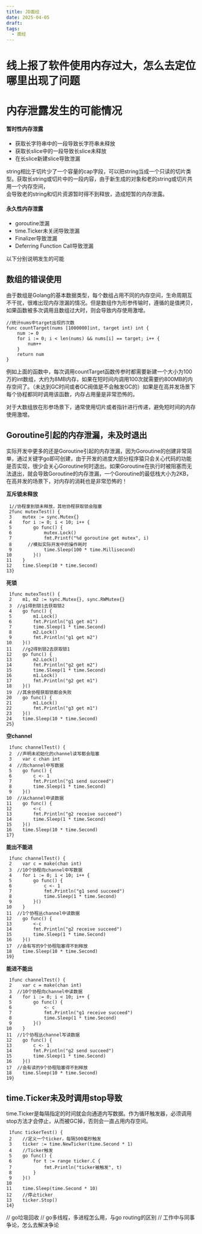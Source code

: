 ```yaml
---
title: JD面经
date: 2025-04-05
draft: 
tags:
  - 面经
---
```

# 线上报了软件使用内存过大，怎么去定位哪里出现了问题



# 内存泄露发生的可能情况

#### 暂时性内存泄露

- 获取长字符串中的一段导致长字符串未释放
- 获取长slice中的一段导致长slice未释放
- 在长slice新建slice导致泄漏

string相比于切片少了一个容量的cap字段，可以把string当成一个只读的切片类型。获取长string或切片中的一段内容，由于新生成的对象和老的string或切片共用一个内存空间，  
会导致老的string和切片资源暂时得不到释放，造成短暂的内存泄露。

#### 永久性内存泄露

- goroutine泄漏
- time.Ticker未关闭导致泄漏
- Finalizer导致泄漏
- Deferring Function Call导致泄漏

以下分别说明发生的可能

## 数组的错误使用
由于数组是Golang的基本数据类型，每个数组占用不同的内存空间，生命周期互不干扰，很难出现内存泄漏的情况。但是数组作为形参传输时，遵循的是值拷贝，如果函数被多次调用且数组过大时，则会导致内存使用激增。

```text
//统计nums中target出现的次数
func countTarget(nums [1000000]int, target int) int {
    num := 0
    for i := 0; i < len(nums) && nums[i] == target; i++ {
        num++
    }
    return num
}
```

例如上面的函数中，每次调用countTarget函数传参时都需要新建一个大小为100万的int数组，大约为8MB内存，如果在短时间内调用100次就需要约800MB的内存空间了。（未达到GC时间或者GC阀值是不会触发GC的）如果是在高并发场景下每个协程都同时调用该函数，内存占用量是非常恐怖的。

对于大数组放在形参场景下，通常使用切片或者指针进行传递，避免短时间的内存使用激增。

## Goroutine引起的内存泄漏，未及时退出
实际开发中更多的还是Goroutine引起的内存泄漏，因为Goroutine的创建非常简单，通过关键字go即可创建，由于开发的进度大部分程序猿只会关心代码的功能是否实现，很少会关心Goroutine何时退出。如果Goroutine在执行时被阻塞而无法退出，就会导致Goroutine的内存泄漏，一个Goroutine的最低栈大小为2KB，在高并发的场景下，对内存的消耗也是非常恐怖的！

**互斥锁未释放**

```text
 1//协程拿到锁未释放，其他协程获取锁会阻塞
 2func mutexTest() {
 3    mutex := sync.Mutex{}
 4    for i := 0; i < 10; i++ {
 5        go func() {
 6            mutex.Lock()
 7            fmt.Printf("%d goroutine get mutex", i)
 8      //模拟实际开发中的操作耗时
 9            time.Sleep(100 * time.Millisecond)
10        }()
11    }
12    time.Sleep(10 * time.Second)
13}
```

**死锁**

```text
 1func mutexTest() {
 2    m1, m2 := sync.Mutex{}, sync.RWMutex{}
 3  //g1得到锁1去获取锁2
 4    go func() {
 5        m1.Lock()
 6        fmt.Println("g1 get m1")
 7        time.Sleep(1 * time.Second)
 8        m2.Lock()
 9        fmt.Println("g1 get m2")
10    }()
11    //g2得到锁2去获取锁1
12    go func() {
13        m2.Lock()
14        fmt.Println("g2 get m2")
15        time.Sleep(1 * time.Second)
16        m1.Lock()
17        fmt.Println("g2 get m1")
18    }()
19  //其余协程获取锁都会失败
20    go func() {
21        m1.Lock()
22        fmt.Println("g3 get m1")
23    }()
24    time.Sleep(10 * time.Second)
25}
```

**空channel**

```text
 1func channelTest() {
 2  //声明未初始化的channel读写都会阻塞
 3    var c chan int
 4  //向channel中写数据
 5    go func() {
 6        c <- 1
 7        fmt.Println("g1 send succeed")
 8        time.Sleep(1 * time.Second)
 9    }()
10  //从channel中读数据
11    go func() {
12        <-c
13        fmt.Println("g2 receive succeed")
14        time.Sleep(1 * time.Second)
15    }()
16    time.Sleep(10 * time.Second)
17}
```

**能出不能进**

```text
 1func channelTest() {
 2    var c = make(chan int)
 3  //10个协程向channel中写数据
 4    for i := 0; i < 10; i++ {
 5        go func() {
 6            c <- 1
 7            fmt.Println("g1 send succeed")
 8            time.Sleep(1 * time.Second)
 9        }()
10    }
11  //1个协程丛channel中读数据
12    go func() {
13        <-c
14        fmt.Println("g2 receive succeed")
15        time.Sleep(1 * time.Second)
16    }()
17  //会有写的9个协程阻塞得不到释放
18    time.Sleep(10 * time.Second)
19}
```

**能进不能出**

```text
 1func channelTest() {
 2    var c = make(chan int)
 3  //10个协程向channel中读数据
 4    for i := 0; i < 10; i++ {
 5        go func() {
 6            <- c
 7            fmt.Println("g1 receive succeed")
 8            time.Sleep(1 * time.Second)
 9        }()
10    }
11  //1个协程丛channel写读数据
12    go func() {
13        c <- 1
14        fmt.Println("g2 send succeed")
15        time.Sleep(1 * time.Second)
16    }()
17  //会有读的9个协程阻塞得不到释放
18    time.Sleep(10 * time.Second)
19}
```
## time.Ticker未及时调用stop导致

time.Ticker是每隔指定的时间就会向通道内写数据。作为循环触发器，必须调用stop方法才会停止，从而被GC掉，否则会一直占用内存空间。

```text
 1func tickerTest() {
 2    //定义一个ticker，每隔500毫秒触发
 3    ticker := time.NewTicker(time.Second * 1)
 4    //Ticker触发
 5    go func() {
 6        for t := range ticker.C {
 7            fmt.Println("ticker被触发", t)
 8        }
 9    }()
10
11    time.Sleep(time.Second * 10)
12    //停止ticker
13    ticker.Stop()
14}
```
// go垃圾回收
// go多线程，多进程怎么用，与go routing的区别
// 工作中与同事争论，怎么去解决争论

